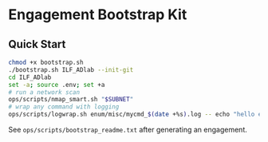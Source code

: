 # Engagement Bootstrap Kit

## Quick Start
```bash
chmod +x bootstrap.sh
./bootstrap.sh ILF_ADlab --init-git
cd ILF_ADlab
set -a; source .env; set +a
# run a network scan
ops/scripts/nmap_smart.sh "$SUBNET"
# wrap any command with logging
ops/scripts/logwrap.sh enum/misc/mycmd_$(date +%s).log -- echo "hello engagement"
```
See `ops/scripts/bootstrap_readme.txt` after generating an engagement.
